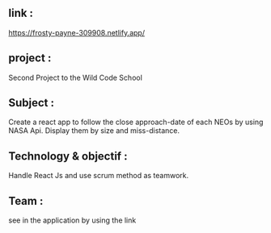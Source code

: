 ## link :

https://frosty-payne-309908.netlify.app/

## project :

Second Project to the Wild Code School

## Subject :

Create a react app to follow the close approach-date of each NEOs by using NASA Api.
Display them by size and miss-distance.

## Technology & objectif :

Handle React Js and use scrum method as teamwork.

## Team :

see in the application by using the link
